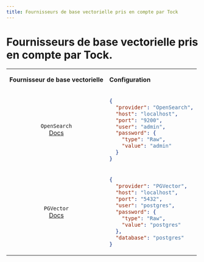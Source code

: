 ```yaml
---
title: Fournisseurs de base vectorielle pris en compte par Tock
---
```


# Fournisseurs de base vectorielle pris en compte par Tock.


<table>
<tr>
<td>

**Fournisseur de base vectorielle**
</td>
<td> 

**Configuration**
</td>
</tr>
<tr>
<td style="text-align: center;">

`OpenSearch` <br />
[Docs](https://opensearch.org/docs/latest/about/)
</td>
<td style="vertical-align: top;">

```json
{
  "provider": "OpenSearch",
  "host": "localhost",
  "port": "9200",
  "user": "admin",
  "password": {
    "type": "Raw",
    "value": "admin"
  }
}
```
</td>
</tr>
<tr>
<td style="text-align: center;">

`PGVector` <br />
[Docs](https://github.com/pgvector/pgvector)
</td>
<td style="vertical-align: top;">

```json
{
  "provider": "PGVector",
  "host": "localhost",
  "port": "5432",
  "user": "postgres",
  "password": {
    "type": "Raw",
    "value": "postgres"
  },
  "database": "postgres"
}
```
</td>
</tr>
</table>